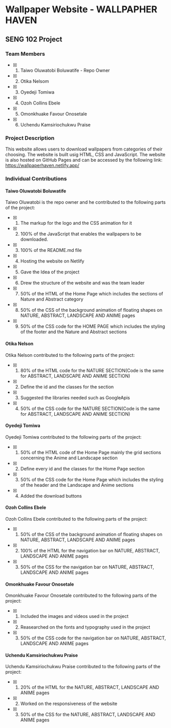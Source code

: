 # Wallpaper Website - WALLPAPHER HAVEN

## SENG 102 Project

### Team Members

- [x] 1. Taiwo Oluwatobi Boluwatife - Repo Owner
- [x] 2. Otika Nelsom
- [x] 3. Oyedeji Tomiwa
- [x] 4. Ozoh Collins Ebele
- [x] 5. Omonkhuake Favour Onosetale
- [x] 6. Uchendu Kamsiriochukwu Praise

### Project Description

This website allows users to download wallpapers from categories of their choosing. The website is built usig HTML, CSS and JavaScript. The website is also hosted on GitHub Pages and can be accessed by the following link: <https://wallpaperhaven.netlify.app/>

### Individual Contributions

#### Taiwo Oluwatobi Boluwatife

Taiwo Oluwatobi is the repo owner and he contributed to the following parts of the project:

- [x] 1. The markup for the logo and the CSS animation for it
- [x] 2. 100% of the JavaScript that enables the wallpapers to be downloaded.
- [x] 3. 100% of the README.md file
- [x] 4. Hosting the website on Netlify
- [x] 5. Gave the Idea of the project
- [x] 6. Drew the structure of the website and was the team leader
- [x] 7. 50% of the HTML of the Home Page which includes the sections of Nature and Abstract category
- [x] 8.  50% of the CSS of the background animation of floating shapes on NATURE, ABSTRACT, LANDSCAPE AND ANIME pages
- [x] 9. 50% of the CSS code for the HOME PAGE which includes the styling of the footer and the Nature and Abstract sections



#### Otika Nelson

Otika Nelson contributed to the following parts of the project:

- [x] 1. 80% of the HTML code for the NATURE SECTION(Code is the same for ABSTRACT, LANDSCAPE AND ANIME SECTION)
- [x] 2. Define the id and the classes for the section
- [x] 3. Suggested the libraries needed such as GoogleApis
- [x] 4. 50% of the CSS code for the NATURE SECTION(Code is the same for ABSTRACT, LANDSCAPE AND ANIME SECTION)

#### Oyedeji Tomiwa

Oyedeji Tomiwa contributed to the following parts of the project:

- [x] 1. 50% of the HTML code of the Home Page mainly the grid sections concerning the Anime and Landscape section
- [x] 2. Define every id and the classes for the Home Page section
- [x] 3. 50% of the CSS code for the Home Page which includes the styling of the header and the Landscape and Anime sections
- [x] 4. Added the download buttons

#### Ozoh Collins Ebele

Ozoh Collins Ebele contributed to the following parts of the project:

- [x] 1. 50% of the CSS of the background animation of floating shapes on NATURE, ABSTRACT, LANDSCAPE AND ANIME pages
- [x] 2. 100% of the HTML for the navigation bar on NATURE, ABSTRACT, LANDSCAPE AND ANIME pages
- [x] 3. 50% of the CSS for the navigation bar on NATURE, ABSTRACT, LANDSCAPE AND ANIME pages

#### Omonkhuake Favour Onosetale
Omonkhuake Favour Onosetale contributed to the following parts of the project:

- [x] 1. Included the images and videos used in the project
- [x] 2. Reasearched on the fonts and typography used in the project
- [x] 3. 50% of the CSS code for the navigation bar on NATURE, ABSTRACT, LANDSCAPE AND ANIME pages

#### Uchendu Kamsiriochukwu Praise

Uchendu Kamsiriochukwu Praise contributed to the following parts of the project:

- [x] 1. 20% of the HTML for the NATURE, ABSTRACT, LANDSCAPE AND ANIME pages
- [x] 2. Worked on the responsiveness of the website
- [x] 3. 50% of the CSS for the NATURE, ABSTRACT, LANDSCAPE AND ANIME pages